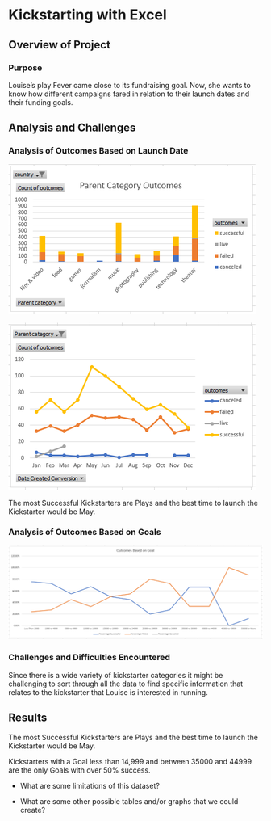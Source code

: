 # Kickstarting with Excel

## Overview of Project

### Purpose

Louise’s play Fever came close to its fundraising goal. Now, she wants to know how different campaigns fared in relation to their launch dates and their funding goals.

## Analysis and Challenges

### Analysis of Outcomes Based on Launch Date

![Parent Category Outcomes](/Chart1.png)

![Play Kickstarters by Month](/Chart2.png)

The most Successful Kickstarters are Plays and the best time to launch the Kickstarter would be May.

### Analysis of Outcomes Based on Goals

![Outcomes vs Goals](/Outcomes_vs_Goals.PNG)

### Challenges and Difficulties Encountered

Since there is a wide variety of kickstarter categories it might be challenging to sort through all the data to find specific information that relates to the kickstarter that Louise is interested in running.

## Results

The most Successful Kickstarters are Plays and the best time to launch the Kickstarter would be May.

Kickstarters with a Goal less than 14,999 and between 35000 and 44999 are the only Goals with over 50% success.

- What are some limitations of this dataset?

- What are some other possible tables and/or graphs that we could create?
